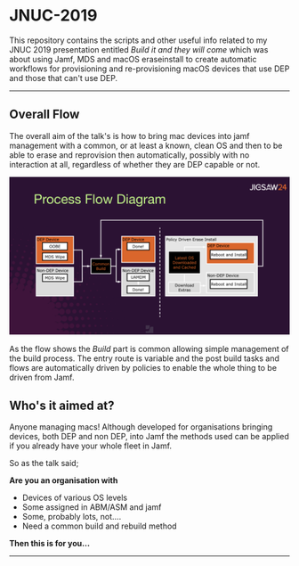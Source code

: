 # JNUC-2019
This repository contains the scripts and other useful info related to my JNUC 2019 presentation entitled *Build it and they will come* which was about using Jamf, MDS and macOS eraseinstall to create automatic workflows for provisioning and re-provisioning macOS devices that use DEP and those that can't use DEP.

---

## Overall Flow ##

The overall aim of the talk's is how to bring mac devices into jamf management with a common, or at least a known, clean OS and then to be able to erase and reprovision then automatically, possibly with no interaction at all, regardless of whether they are DEP capable or not.


![Flow](https://github.com/PhantomPhixer/JNUC-2019/blob/master/images/flow.png)




As the flow shows the *Build* part is common allowing simple management of the build process. The entry route is variable and the post build tasks and flows are automatically driven by policies to enable the whole thing to be driven from Jamf.

## Who's it aimed at? ##
Anyone managing macs! Although developed for organisations bringing devices, both DEP and non DEP, into Jamf the methods used can be applied if you already have your whole fleet in Jamf.

So as the talk said;


**Are you an organisation with**

* Devices of various OS levels
* Some assigned in ABM/ASM and jamf
* Some, probably lots, not….
* Need a common build and rebuild method


**Then this is for you...**

---





